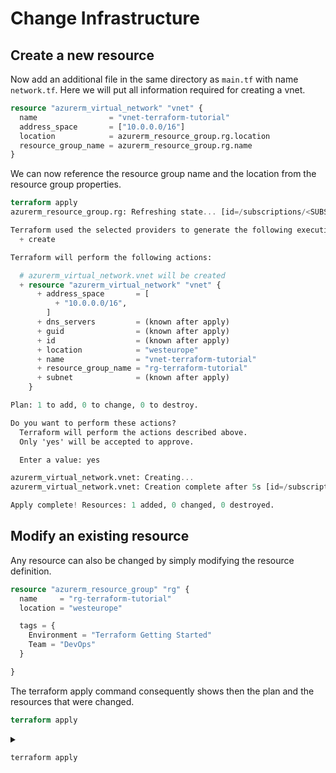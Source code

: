 # Change Infrastructure

## Create a new resource

Now add an additional file in the same directory as `main.tf` with name `network.tf`. Here we will put all information required for creating a vnet.

```tf
resource "azurerm_virtual_network" "vnet" {
  name                = "vnet-terraform-tutorial"
  address_space       = ["10.0.0.0/16"]
  location            = azurerm_resource_group.rg.location
  resource_group_name = azurerm_resource_group.rg.name
}
```

We can now reference the resource group name and the location from the resource group properties.

```tf
terraform apply
azurerm_resource_group.rg: Refreshing state... [id=/subscriptions/<SUBSCRIPTION_ID>/resourceGroups/rg-terraform-tutorial]

Terraform used the selected providers to generate the following execution plan. Resource actions are indicated with the following symbols:
  + create

Terraform will perform the following actions:

  # azurerm_virtual_network.vnet will be created
  + resource "azurerm_virtual_network" "vnet" {
      + address_space       = [
          + "10.0.0.0/16",
        ]
      + dns_servers         = (known after apply)
      + guid                = (known after apply)
      + id                  = (known after apply)
      + location            = "westeurope"
      + name                = "vnet-terraform-tutorial"
      + resource_group_name = "rg-terraform-tutorial"
      + subnet              = (known after apply)
    }

Plan: 1 to add, 0 to change, 0 to destroy.

Do you want to perform these actions?
  Terraform will perform the actions described above.
  Only 'yes' will be accepted to approve.

  Enter a value: yes

azurerm_virtual_network.vnet: Creating...
azurerm_virtual_network.vnet: Creation complete after 5s [id=/subscriptions/<SUBSCRIPTION_ID>/resourceGroups/rg-terraform-tutorial/providers/Microsoft.Network/virtualNetworks/vnet-terraform-tutorial]

Apply complete! Resources: 1 added, 0 changed, 0 destroyed.
```

## Modify an existing resource

Any resource can also be changed by simply modifying the resource definition.

```tf
resource "azurerm_resource_group" "rg" {
  name     = "rg-terraform-tutorial"
  location = "westeurope"

  tags = {
    Environment = "Terraform Getting Started"
    Team = "DevOps"
  }

}
```

The terraform apply command consequently shows then the plan and the resources that were changed.

```tf
terraform apply
```
<details>
  <summary><pre data-role="codeBlock" data-info="tf" class="language-tf tf"><code>terraform apply
</code></pre></summary>

```tf
azurerm_resource_group.rg: Refreshing state... [id=/subscriptions/da35404a-2612-4419-baef-45fcdce6045e/resourceGroups/rg-terraform-tutorial]
azurerm_virtual_network.vnet: Refreshing state... [id=/subscriptions/da35404a-2612-4419-baef-45fcdce6045e/resourceGroups/rg-terraform-tutorial/providers/Microsoft.Network/virtualNetworks/vnet-terraform-tutorial]

Terraform used the selected providers to generate the following execution plan. Resource actions are indicated with the following symbols:
  ~ update in-place

Terraform will perform the following actions:

  # azurerm_resource_group.rg will be updated in-place
  ~ resource "azurerm_resource_group" "rg" {
        id       = "/subscriptions/da35404a-2612-4419-baef-45fcdce6045e/resourceGroups/rg-terraform-tutorial"
        name     = "rg-terraform-tutorial"
      ~ tags     = {
          + "Environment" = "Terraform Getting Started"
          + "Team"        = "DevOps"
        }
        # (1 unchanged attribute hidden)
    }

Plan: 0 to add, 1 to change, 0 to destroy.

Do you want to perform these actions?
  Terraform will perform the actions described above.
  Only 'yes' will be accepted to approve.

  Enter a value: yes

azurerm_resource_group.rg: Modifying... [id=/subscriptions/da35404a-2612-4419-baef-45fcdce6045e/resourceGroups/rg-terraform-tutorial]
azurerm_resource_group.rg: Modifications complete after 1s [id=/subscriptions/da35404a-2612-4419-baef-45fcdce6045e/resourceGroups/rg-terraform-tutorial]

Apply complete! Resources: 0 added, 1 changed, 0 destroyed.
```
</details>


